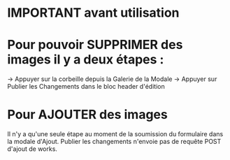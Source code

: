 # IMPORTANT avant utilisation

# Pour pouvoir SUPPRIMER des images il y a deux étapes :
-> Appuyer sur la corbeille depuis la Galerie de la Modale
-> Appuyer sur Publier les Changements dans le bloc header d'édition

# Pour AJOUTER des images 
Il n'y a qu'une seule étape au moment de la soumission du formulaire dans la modale d'Ajout.
Publier les changements n'envoie pas de requête POST d'ajout de works.
